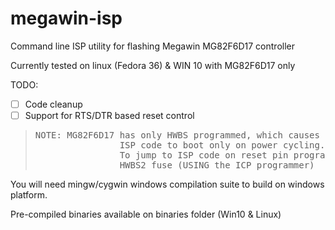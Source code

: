 # megawin-isp
Command line ISP utility for flashing Megawin MG82F6D17 controller

Currently tested on linux (Fedora 36) & WIN 10 with MG82F6D17 only

TODO:
 - [ ] Code cleanup
 - [ ] Support for RTS/DTR based reset control

> <PRE>NOTE: MG82F6D17 has only HWBS programmed, which causes
>                 ISP code to boot only on power cycling.
>                 To jump to ISP code on reset pin program
>                 HWBS2 fuse (USING the ICP programmer)</PRE>

You will need mingw/cygwin windows compilation suite to build 
on windows platform.

Pre-compiled binaries available on binaries folder (Win10 & Linux)
